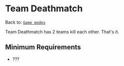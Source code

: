 # Team Deathmatch
Back to: [`Game modes`](/docs/gamemodes.md)

Team Deathmatch has 2 teams kill each other. That's it.

## Minimum Requirements
- ???